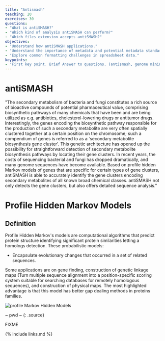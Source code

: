 ```yaml
---
title: "Antismash"
teaching: 20
exercises: 30
questions:
- "What is antiSMASH?"
- "Which kind of analysis antiSMASH can perform?"
- "Which files extension accepts antiSMASH?"
objectives:
- "Understand how antiSMASH applications."
- "Understand the importance of metadata and potential metadata standards."
- "Explore common formatting challenges in spreadsheet data."
keypoints:
- "First key point. Brief Answer to questions. (antismash, genome mining, secondary metabolism, bacteria, bioactive coumpounds)"
---
```


# antiSMASH

"The secondary metabolism of bacteria and fungi constitutes a rich source of bioactive compounds of potential pharmaceutical value, comprising biosynthetic pathways of many chemicals that have been and are being utilized as e.g. antibiotics, cholesterol-lowering drugs or antitumor drugs. Interestingly, the genes encoding the biosynthetic pathway responsible for the production of such a secondary metabolite are very often spatially clustered together at a certain position on the chromosome; such a compendium of genes is referred to as a 'secondary metabolite biosynthesis gene cluster'. This genetic architecture has opened up the possibility for straightforward detection of secondary metabolite biosynthesis pathways by locating their gene clusters. In recent years, the costs of sequencing bacterial and fungi has dropped dramatically, and many genome sequences have become available. Based on profile hidden Markov models of genes that are specific for certain types of gene clusters, antiSMASH is able to accurately identify the gene clusters encoding secondary metabolites of all known broad chemical classes. antiSMASH not only detects the gene clusters, but also offers detailed sequence analysis."

# Profile Hidden Markov Models

## Definition

Profile Hidden Markov's models are computational algorithms that predict protein structure identifying significant protein similarities letting a homologs detection. These probabilistic models:

- Encapsulate evolutionary changes that occurred in a set of related sequences.

Some applications are on gene finding, construction of genetic linkage maps (Turn multiple sequence alignment into a position-specific scoring system suitable for searching databases for remotely homologous sequences), and construction of physical maps. The most highlighted advantage is that this model has better gap dealing methods in proteins families.

![profile Markov Hidden Models](G:/Documentos/Axel/ITESM/Academic/DCC/1st_Semester/Pre-proposal/image.jpeg)

~
pwd
~
{: .source}

FIXME

{% include links.md %}